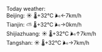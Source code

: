 Today weather:  
Beijing: ☀️ 🌡️+32°C 🌬️←7km/h  
Tianjin: ⛅️  🌡️+32°C 🌬️→0km/h  
Shijiazhuang: ☀️ 🌡️+32°C 🌬️↑7km/h  
Tangshan: ☀️ 🌡️+32°C 🌬️→7km/h  
